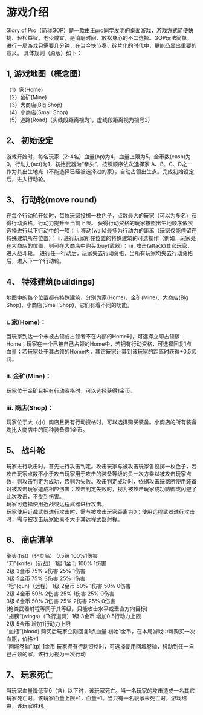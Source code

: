 # 游戏介绍
Glory of Pro（简称GOP）是一款由王pro同学发明的桌面游戏，游戏方式简便快捷、轻松益智、老少咸宜，是消磨时间、放松身心的不二选择。GOP玩法简单，进行一局游戏只需要几分钟，在当今快节奏、碎片化的时代中，更能凸显出重要的意义。
具体规则（原版）如下：
## 1,   游戏地图（概念图）
（1）家(Home)   
（2）金矿(Mine)   
（3）大商店(Big Shop)   
（4）小商店(Small Shop)   
（5）道路(Road)（实线段距离视为1，虚线段距离视为根号2）  

## 2、	初始设定
游戏开始时，每名玩家（2-4名）血量(hp)为4，血量上限为5，金币数(cash)为0，行动力(act)为1，初始武器为“拳头”，按照顺序依次选择家 A、B、C、D之一作为其出生地点（不能选择已经被选择过的家），自动占领出生点。完成初始设定后，进入行动轮。

## 3、	行动轮(move round)
在每个行动轮开始时，每位玩家投掷一枚色子，点数最大的玩家（可以为多名）获得行动资格，行动力提升至当前上限。
获得行动资格的玩家按照出生地顺序依次选择进行以下行动中的一项：
i.	移动(walk)最多为行动力的距离（玩家仅能停留在特殊建筑所在位置）；
ii.	进行玩家所在位置的特殊建筑的可选操作（例如，玩家处在大商店的位置，则可在大商店中购买(buy)武器）；
iii.	攻击(attack)其它玩家，进入战斗轮。
进行任一行动后，玩家失去行动资格，当所有玩家均失去行动资格后，进入下一个行动轮。

## 4、	特殊建筑(buildings)
地图中的每个位置都有特殊建筑，分别为家(Home)、金矿(Mine)、大商店(Big Shop)、小商店(Small Shop)，它们有着不同的功能。
### i.	    家(Home)：
当玩家到达一个未被占领或占领者不在内部的Home时，可选择立即占领该Home；玩家在一个已被自己占领的Home中，若拥有行动资格，可选择回复1点血量；若玩家处于其占领的Home内，其它玩家计算到该玩家的距离时获得+0.5惩罚。
### ii.	    金矿(Mine)：
玩家位于金矿且拥有行动资格时，可以选择获得1金币。
### iii.	商店(Shop)：
玩家位于大（小）商店且拥有行动资格时，可以选择购买装备。小商店的所有装备均比大商店中的同种装备贵1金币。

## 5、	战斗轮
玩家进行攻击时，首先进行攻击判定。攻击玩家与被攻击玩家各投掷一枚色子，若攻击玩家点数不小于攻击玩家用于攻击的装备等级的负一次方乘以被攻击玩家点数，则攻击判定为成功，否则为失败。攻击判定成功时，依据攻击玩家所使用装备对被攻击玩家造成相应伤害；攻击判定失败时，视为被攻击玩家成功防御或闪避了此次攻击，不受到伤害。   
玩家可选择使用近战或远程武器进行攻击。  
玩家使用近战武器进行攻击时，需与被攻击玩家距离为0；使用远程武器进行攻击时，需与被攻击玩家距离不大于其远程武器射程。   

## 6、	商店清单
拳头(fist)（非卖品）   0.5级 100%1伤害   
“刀”(knife)（近战）   1级 1金币 100% 1伤害   
                    2级 3金币 75% 2伤害 25% 1伤害   
                    3级 5金币 75% 3伤害 25% 1伤害   
“枪”(gun)（远程）     1级 2金币 50% 1伤害 50% 0伤害   
                    2级 4金币 50% 2伤害 25% 1伤害 25% 0伤害   
                    3级 6金币 50% 3伤害 25% 2伤害 25% 0伤害   
                (枪类武器射程等同于其等级，只能攻击水平或垂直方向目标)    
“翅膀”(wings)（飞行道具）1级 3金币 增加0.5行动力上限   
				      2级 5金币 增加1行动力上限  
“血瓶”(blood) 购买后玩家立刻回复1点血量 初始1金币，在本局游戏中每购买一次血瓶，价格+1    
“回城卷轴”(tp) 1金币 玩家拥有行动资格时，可选择使用回城卷轴，移动到任一自己占领的家，该行为视为一次行动     

## 7、	玩家死亡
当玩家血量降低至0（含）以下时，该玩家死亡。当一名玩家的攻击造成一名其它玩家死亡时，该玩家血量上限+1，血量+1。当只有一名玩家未死亡时，游戏结束，该玩家胜利。    
 